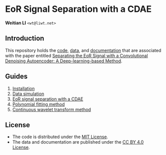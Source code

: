 EoR Signal Separation with a CDAE
=================================

**Weitian LI** `<wt@liwt.net>`

Introduction
------------
This repository holds the [code](code), [data](data), and [documentation](doc)
that are associated with the paper entitled
[Separating the EoR Signal with a Convolutional Denoising Autoencoder: A Deep-learning-based Method](paper.pdf).


Guides
------
1. [Installation](doc/installation.md)
2. [Data simulation](doc/data.md)
3. [EoR signal separation with a CDAE](code/cdae.ipynb)
4. [Polynomial fitting method](code/polyfit.ipynb)
5. [Continuous wavelet transform method](code/cwt.ipynb)


License
-------
* The code is distributed under the
  [MIT License](https://opensource.org/licenses/MIT).
* The data and documentation are published under the
  [CC BY 4.0 License](https://creativecommons.org/licenses/by/4.0/).
